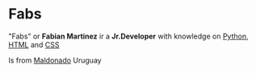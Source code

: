 # Fabs

"Fabs" or **Fabian Martinez** ir a **Jr.Developer** with knowledge on [Python](/wiki/Python), [HTML](/wiki/HTML) and [CSS](/wiki/CSS)
Is from [Maldonado](/wiki/Maldonado) Uruguay
